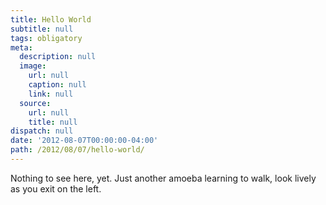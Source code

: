 ```yaml
---
title: Hello World
subtitle: null
tags: obligatory
meta:
  description: null
  image:
    url: null
    caption: null
    link: null
  source:
    url: null
    title: null
dispatch: null
date: '2012-08-07T00:00:00-04:00'
path: /2012/08/07/hello-world/
---
```

Nothing to see here, yet. Just another amoeba learning to walk, look lively as you exit on the left.

